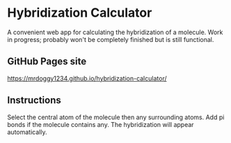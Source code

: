 # Hybridization Calculator

A convenient web app for calculating the hybridization of a molecule. Work in progress; probably won't be completely finished but is still functional.

## GitHub Pages site

https://mrdoggy1234.github.io/hybridization-calculator/

## Instructions

Select the central atom of the molecule then any surrounding atoms. Add pi bonds if the molecule contains any. The hybridization will appear automatically.
